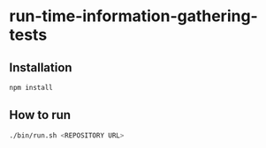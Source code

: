 # run-time-information-gathering-tests

## Installation

```bash
npm install
```

## How to run

```bash
./bin/run.sh <REPOSITORY URL>
```